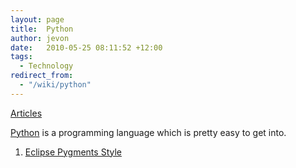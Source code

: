 ```yaml
---
layout: page
title:  Python
author: jevon
date:   2010-05-25 08:11:52 +12:00
tags:
  - Technology
redirect_from:
  - "/wiki/python"
---
```


[Articles](articles.md)

[Python](python.md) is a programming language which is pretty easy to get into.

1. [Eclipse Pygments Style](eclipse-pygments-style.md)
